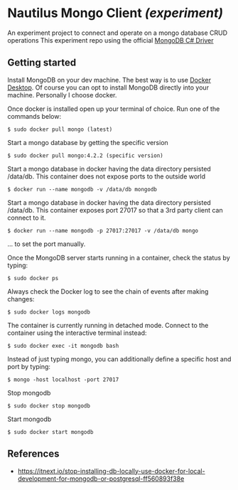 # Nautilus Mongo Client *(experiment)*
An experiment project to connect and operate on a mongo database CRUD operations
This experiment repo using the official [MongoDB C# Driver](https://docs.mongodb.com/drivers/)

## Getting started
Install MongoDB on your dev machine. The best way is to use [Docker Desktop](https://www.docker.com/products/docker-desktop). Of course you can opt to install MongoDB directly into your machine. Personally I choose docker. 

Once docker is installed open up your terminal of choice. 
Run one of the commands below:

    $ sudo docker pull mongo (latest)

Start a mongo database by getting the specific version

    $ sudo docker pull mongo:4.2.2 (specific version)

Start a mongo database in docker having the data directory persisted /data/db. This container does not expose ports to the outside world

    $ docker run --name mongodb -v /data/db mongodb

Start a mongo database in docker having the data directory persisted /data/db. This container exposes port 27017 so that a 3rd party client can connect to it.

    $ docker run --name mongodb -p 27017:27017 -v /data/db mongo

... to set the port manually.


Once the MongoDB server starts running in a container, check the status by typing:

    $ sudo docker ps

Always check the Docker log to see the chain of events after making changes:

    $ sudo docker logs mongodb

The container is currently running in detached mode. Connect to the container using the interactive terminal instead:

    $ sudo docker exec -it mongodb bash

Instead of just typing mongo, you can additionally define a specific host and port by typing:

    $ mongo -host localhost -port 27017

Stop mongodb

    $ sudo docker stop mongodb

Start mongodb

    $ sudo docker start mongodb

## References
- https://itnext.io/stop-installing-db-locally-use-docker-for-local-development-for-mongodb-or-postgresql-ff560893f38e

